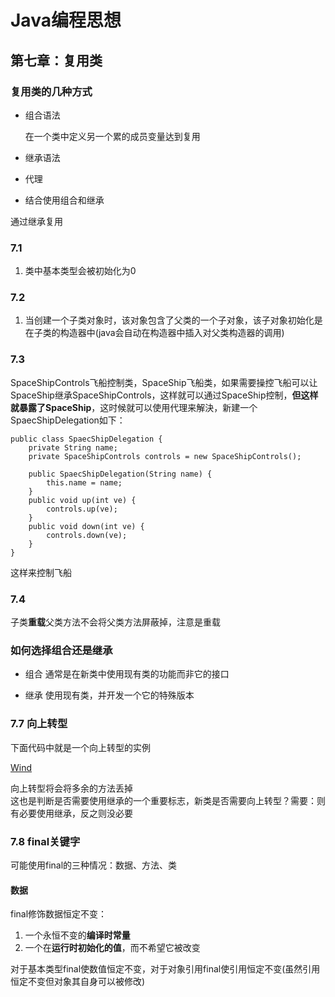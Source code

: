 # Java编程思想

## 第七章：复用类

### 复用类的几种方式


* 组合语法

	在一个类中定义另一个累的成员变量达到复用


* 继承语法
* 代理
* 结合使用组合和继承

通过继承复用

### 7.1
1. 类中基本类型会被初始化为0

### 7.2

1. 当创建一个子类对象时，该对象包含了父类的一个子对象，该子对象初始化是在子类的构造器中(java会自动在构造器中插入对父类构造器的调用)

### 7.3

SpaceShipControls飞船控制类，SpaceShip飞船类，如果需要操控飞船可以让SpaceShip继承SpaceShipControls，这样就可以通过SpaceShip控制，**但这样就暴露了SpaceShip**，这时候就可以使用代理来解決，新建一个SpaecShipDelegation如下：

	public class SpaecShipDelegation {
	    private String name;
	    private SpaceShipControls controls = new SpaceShipControls();
	
	    public SpaecShipDelegation(String name) {
	        this.name = name;
	    }
	    public void up(int ve) {
	        controls.up(ve);
	    }
	    public void down(int ve) {
	        controls.down(ve);
	    }
	}

这样来控制飞船

### 7.4
子类**重载**父类方法不会将父类方法屏蔽掉，注意是重载

### 如何选择组合还是继承

* 组合
通常是在新类中使用现有类的功能而非它的接口

* 继承
使用现有类，并开发一个它的特殊版本

### 7.7 向上转型
下面代码中就是一个向上转型的实例

[Wind](https://github.com/shanyao19940801/BookeNote/blob/master/ThinkingInJava/think-first/src/com/thinkf/chapter07/c07/Wind.java)

向上转型将会将多余的方法丢掉<br>
这也是判断是否需要使用继承的一个重要标志，新类是否需要向上转型？需要：则有必要使用继承，反之则没必要

### 7.8 final关键字
可能使用final的三种情况：数据、方法、类
#### 数据

final修饰数据恒定不变：

1. 一个永恒不变的**编译时常量**
2. 一个在**运行时初始化的值**，而不希望它被改变

对于基本类型final使数值恒定不变，对于对象引用final使引用恒定不变(虽然引用恒定不变但对象其自身可以被修改)






